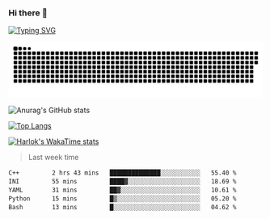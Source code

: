 ### Hi there 👋

<!--
**wray-le/wray-lee* is a ✨ _special_ ✨ repository because its `README.md` (this file) appears on your GitHub profile.

Here are some ideas to get you started:

- 🔭 I’m currently working on ...
- 🌱 I’m currently learning ...
- 👯 I’m looking to collaborate on ...
- 🤔 I’m looking for help with ...
- 💬 Ask me about ...
- 📫 How to reach me: ...
- 😄 Pronouns: ...
- ⚡ Fun fact: ...
-->
[![Typing SVG](https://readme-typing-svg.herokuapp.com?color=91BEF0&vCenter=true&lines=This+is+Wray's+profile;A+noob+developer)](https://git.io/typing-svg)

<p align="center"><a href=#><img src="image/contributions.svg"></a></p>  

![Anurag's GitHub stats](https://github-readme-stats.vercel.app/api?username=wray-lee&show_icons=true&theme=tokyonight)


[![Top Langs](https://github-readme-stats.vercel.app/api/top-langs/?username=wray-lee&exclude_repo=wray-lee.github.io,wray-lee&layout=donut)](https://github.com/anuraghazra/github-readme-stats)


[![Harlok's WakaTime stats](https://github-readme-stats.vercel.app/api/wakatime?username=wray)](https://github.com/anuraghazra/github-readme-stats)

> Last week time

<!--START_SECTION:waka-->

```txt
C++         2 hrs 43 mins   ██████████████░░░░░░░░░░░   55.40 %
INI         55 mins         ████▓░░░░░░░░░░░░░░░░░░░░   18.69 %
YAML        31 mins         ██▓░░░░░░░░░░░░░░░░░░░░░░   10.61 %
Python      15 mins         █▒░░░░░░░░░░░░░░░░░░░░░░░   05.20 %
Bash        13 mins         █░░░░░░░░░░░░░░░░░░░░░░░░   04.62 %
```

<!--END_SECTION:waka-->
